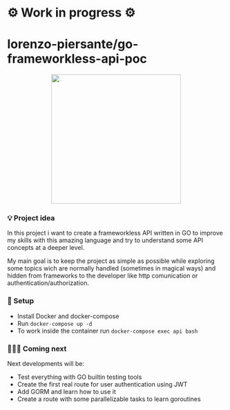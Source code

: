 # ⚙️ Work in progress ⚙️

#  lorenzo-piersante/go-frameworkless-api-poc

<div align="center"><img src="https://go.dev/images/go-logo-white.svg" width="300"></div>

### 💡 Project idea
In this project i want to create a frameworkless API written in GO to improve my skills with this amazing language and try to understand some API concepts at a deeper level.

My main goal is to keep the project as simple as possible while exploring some topics wich are normally handled (sometimes in magical ways) and hidden from frameworks to the developer like http comunication or authentication/authorization.

### 🐳 Setup
- Install Docker and docker-compose
- Run `docker-compose up -d`
- To work inside the container run `docker-compose exec api bash`

### 👨🏻‍💻 Coming next
Next developments will be:
- Test everything with GO builtin testing tools
- Create the first real route for user authentication using JWT
- Add GORM and learn how to use it
- Create a route with some parallelizable tasks to learn goroutines
